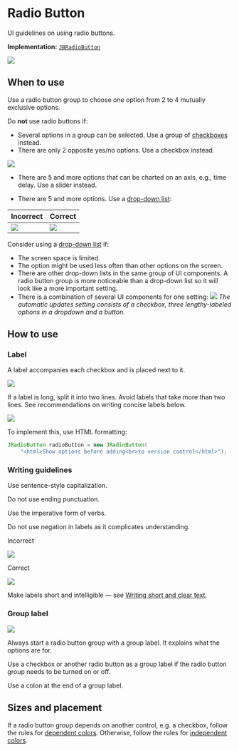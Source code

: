 <!-- Copyright 2000-2024 JetBrains s.r.o. and contributors. Use of this source code is governed by the Apache 2.0 license. -->

# Radio Button

<link-summary>UI guidelines on using radio buttons.</link-summary>

<tldr>

**Implementation:** [`JBRadioButton`](%gh-ic%/platform/platform-api/src/com/intellij/ui/components/JBRadioButton.java)

</tldr>

![](radio_example.png)

## When to use

Use a radio button group to choose one option from 2 to 4 mutually exclusive options.

Do **not** use radio buttons if:
* Several options in a group can be selected. Use a group of [checkboxes](checkbox.md) instead.
* There are only 2 opposite yes/no options. Use a checkbox instead.

![](tworadio_checkbox.png)

* There are 5 and more options that can be charted on an axis, e.g., time delay. Use a slider instead.

* There are 5 and more options. Use a [drop-down list](drop_down.md):

| <format color="Red" style="bold">Incorrect</format> | <format color="Green" style="bold">Correct</format> |
|-----------------------------------------------------|-----------------------------------------------------|
| ![](dropdown_incorrect.png)                         | ![](dropdown_correct.png)                           |

Consider using a [drop-down list](drop_down.md) if:
* The screen space is limited.
* The option might be used less often than other options on the screen.
* There are other drop-down lists in the same group of UI components. A radio button group is more noticeable than a drop-down list so it will look like a more important setting.
* There is a combination of several UI components for one setting:
![](dropdown.png)
*The automatic updates setting consists of a checkbox, three lengthy-labeled options in a dropdown and a button.*


## How to use

### Label
A label accompanies each checkbox and is placed next to it.

![](radiobutton_label.png)

If a label is long, split it into two lines. Avoid labels that take more than two lines. See recommendations on writing concise labels below.

![](twoline_label.png)

To implement this, use HTML formatting:

```java
JRadioButton radioButton = new JRadioButton(
    "<html>Show options before adding<br>to version control</html>");
```

### Writing guidelines

Use sentence-style capitalization.

Do not use ending punctuation.

Use the imperative form of verbs.

Do not use negation in labels as it complicates understanding.

<format color="Red" style="bold">Incorrect</format>

![](answeryes_incorrect.png)

<format color="Green" style="bold">Correct</format>

![](answeryes_correct.png)

Make labels short and intelligible — see [Writing short and clear text](writing_short.md).


### Group label
![](grouplabel.png)

Always start a radio button group with a group label. It explains what the options are for.

Use a checkbox or another radio button as a group label if the radio button group needs to be turned on or off.

Use a colon at the end of a group label.


## Sizes and placement

If a radio button group depends on another control, e.g. a checkbox, follow the rules for [dependent colors](layout.md#dependent-controls).
Otherwise, follow the rules for [independent colors](layout.md).

